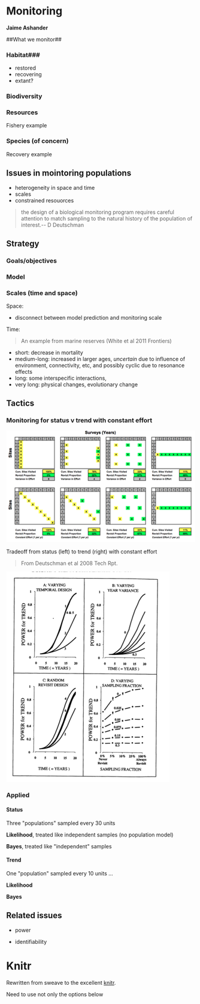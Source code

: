 <!--roptions dev=png,width=5,height=5 -->

Monitoring
======

**Jaime Ashander**


##What we monitor##


  
### Habitat###
* restored
* recovering
* extant?

### Biodiversity ###

### Resources ###

Fishery example

<!--begin.rcode model,echo=FALSE,cache=TRUE
require(rethinking) #for col.alpha
pop.bh <- function(x, h, p){
  x <- max(0, x - h)
  A <- p[1]
  B <- p[2]
  sig <- p[3]
  max(0, A * x/(1 + B * x) + rnorm(n=1, sd=sig))
}
end.rcode-->


<!--begin.rcode resources,echo=FALSE,cache=TRUE  
sigma = 0.1
a = 10
b = 9
FISH=0.3
TIME=1:100
params = c(a,b,sigma)


REPS=10
poprep=function(init){x=numeric(100); x[1]=init; for(i in 1:99){x[i+1] = pop.bh(x[i], h=FISH,p=params)}; return(x)}
outs = sapply(rep(1,REPS), poprep)
plot(0,0, pch='', ylim=c(-.5,1.5),xlim=c(0,100), xlab='time', ylab='stock')
abline(h=(a-1)/b)
for(i in 1:dim(outs)[2]){lines(TIME,outs[,i],col=col.alpha('grey',0.9))}
lines(TIME,rowMeans(outs))


f.d <- as.data.frame(outs)
names(r.f) = paste("pop", 1:REPS, sep='')
f.d$time = TIME

end.rcode-->

### Species (of concern) ###

Recovery example
  
<!--begin.rcode recovery,echo=FALSE,cache=TRUE  
a = 1 + 1e-9
b = 1e-9
FISH=0.0
params = c(a,b,sigma)
REPS=10

poprep=function(init){x=numeric(100); x[1]=init; for(i in 1:99){x[i+1] = pop.bh(x[i], h=FISH,p=params)}; return(x)}
outs = sapply(rep(0.1,REPS), poprep)

plot(0,0, pch='', ylim=c(-.5,1.5),xlim=c(0,100), xlab='time', ylab='population')
abline(h=(a-1)/b)
for(i in 1:dim(outs)[2]){lines(TIME,outs[,i],col=col.alpha('grey',0.9))}
lines(TIME,rowMeans(outs))

r.d <- as.data.frame(outs)
names(r.d) = paste("pop", 1:REPS,sep='')
r.d$time <- TIME

end.rcode-->

## Issues in mointoring populations ##

* heterogeneity in space and time
* scales
* constrained resouorces

>the design of a biological monitoring program requires careful attention to match sampling to the natural history of the population of interest.-- D Deutschman


## Strategy ##


### Goals/objectives ###

### Model ###

### Scales (time and space) ###

Space:

* disconnect between model prediction and monitoring scale

Time:

>An example from marine reserves (White et al 2011 Frontiers)

* short: decrease in mortality
* medium-long: increased in larger ages, _uncertain_ due to influence of environment, connectivity, etc, and possibly cyclic due to resonance effects
* long: some interspecific interactions, 
* very long: physical changes, evolutionary change

## Tactics ##


### Monitoring for status v trend with constant effort ###

![](https://github.com/ashander/sandbox/raw/master/dd-tradeoff.png)

Tradeoff from status (left) to trend (right) with constant effort 
>From Deutschman et al 2008 Tech Rpt.


![](https://github.com/ashander/sandbox/raw/master/power.png)


### Applied  ###

#### Status ####

Three "populations" sampled every 30 units


  
<!--begin.rcode est-recov-lik,echo=FALSE,cache=TRUE,warning=FALSE  
require(bbmle)
require(ggplot2)
SAMPLE=c(3,6,9)
r.d$mean <- 
r.m <- melt(r.d, id.vars=c('time'))
g <- ggplot()+geom_point(aes(time, value), color='darkgrey', data=r.m)
g <- g+geom_smooth(aes(time,value), data=r.m)
for(time in SAMPLE*10){
  sub.d <- list(tot=t(sample(r.d[time,1:10], size=9)))
  ml.t <- mle2(tot~dnorm(mean=mu, sd=sigma), data=sub.d, start=list(mu=mean(sub.d$tot), sigma=sd(sub.d$tot)))
  post.t <- sample.naive.posterior(ml.t)
  post.t$time = time
  g <- g + geom_boxplot(aes(time, mu), data=post.t)
         
}
g

end.rcode-->
  
**Likelihood**, treated like independent samples (no population model)

  
<!--begin.rcode est-recov-bayes,echo=FALSE,cache=TRUE,warning=FALSE  
g <- ggplot()+geom_point(aes(time, value), color='darkgrey', data=r.m)
g <- g+geom_smooth(aes(time,value), data=r.m)
prior <- NULL
for(time in SAMPLE*10){
  sub.d <- list(tot=t(sample(r.d[time,1:10], size=9)))
  ml.t <- mle2(tot~dnorm(mean=mu, sd=sigma), data=sub.d, start=list(mu=mean(sub.d$tot), sigma=sd(sub.d$tot)))
  post.t <- sample.naive.posterior(ml.t)
  if(is.null(prior)){
    prior <- c(coef(ml.t)['mu'], coef(ml.t)['sigma'])
  }
  if(!is.null(prior)){
    post.t$mu <- sample(post.t$mu, replace=TRUE, prob=dnorm(post.t$mu, mean=prior[1], sd=prior[2]))
    prior <- c(coef(ml.t)['mu'], coef(ml.t)['sigma'])
  }
  post.t$time = time
  g <- g + geom_boxplot(aes(time, mu), data=post.t)
         
}
g

end.rcode-->
  
**Bayes**, treated like "independent" samples


#### Trend ####

One "population" sampled every 10 units ...

<!--begin.rcode est-recov-lik-trend,echo=FALSE,cache=TRUE,warning=FALSE  
g <- ggplot()+geom_point(aes(time, value), color='darkgrey', data=r.m)
g <- g + geom_line(aes(time, pop1), data=r.d, color='darkgrey')
g <- g + geom_line(aes(time, pop2), data=r.d, color='darkgrey')
g <- g + geom_line(aes(time, pop3), data=r.d, color='darkgrey')
for(time in 1:9*10){
  sub.d <- list(tot=t(r.d[time,1:3]))
  ml.t <- mle2(tot~dnorm(mean=mu, sd=sigma), data=sub.d, start=list(mu=mean(sub.d$tot), sigma=sd(sub.d$tot)))
  post.t <- sample.naive.posterior(ml.t)
  post.t$time = time
  g <- g + geom_boxplot(aes(time, mu), data=post.t)
         
}
g

end.rcode-->
**Likelihood**


<!--begin.rcode est-recov-bayes-trend,echo=FALSE,cache=TRUE,warning=FALSE  
g <- ggplot()+geom_point(aes(time, value), color='darkgrey', data=r.m)
g <- g + geom_line(aes(time, pop1), data=r.d, color='darkgrey')
g <- g + geom_line(aes(time, pop2), data=r.d, color='darkgrey')
g <- g + geom_line(aes(time, pop3), data=r.d, color='darkgrey')
for(time in 1:9*10){
  sub.d <- list(tot=t(r.d[time,1:3]))
  ml.t <- mle2(tot~dnorm(mean=mu, sd=sigma), data=sub.d, start=list(mu=mean(sub.d$tot), sigma=sd(sub.d$tot)))
  post.t <- sample.naive.posterior(ml.t)
  if(is.null(prior)){
    prior <- c(coef(ml.t)['mu'], coef(ml.t)['sigma'])
  }
  if(!is.null(prior)){
    post.t$mu <- sample(post.t$mu, replace=TRUE, prob=dnorm(post.t$mu, mean=prior[1], sd=prior[2]))
    prior <- c(coef(ml.t)['mu'], coef(ml.t)['sigma'])
  }
  post.t$time = time
  g <- g + geom_boxplot(aes(time, mu), data=post.t)
         
}
g
end.rcode-->
**Bayes**


## Related issues ##

* power


* identifiability              
              
  

# Knitr #

Rewritten from sweave to the excellent [knitr](http://yihui.github.com/knitr/).

Need to use not only the options below 

<!--begin.rcode eval=FALSE
require(knitr)
opts_knit$set(out.format='gfm',base.url="https://github.com/ashander/sandbox/raw/master/")
knit(paste(getwd(),'monitoring_knit_.md',sep='/'))
end.rcode-->



